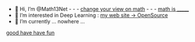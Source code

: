 
- 👋 Hi, I’m @Math13Net - - - [change your view on math](https://youtu.be/3icoSeGqQtY) - - - [math is _____](https://youtu.be/hB6bfw622fo)
- 👀 I’m interested in Deep Learning : [my web site -> OpenSource](https://sites.google.com/view/introduction-deep-learning/accueil)
- 🌱 I’m currently ... nowhere ...

[good have have fun](https://youtu.be/CwzjlmBLfrQ)

<!---
Math13Net/Math13Net is a ✨ special ✨ repository because its `README.md` (this file) appears on your GitHub profile.
You can click the Preview link to take a look at your changes.
--->


